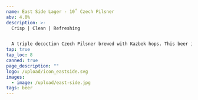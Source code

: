 ```yaml
---
name: East Side Lager - 10˚ Czech Pilsner
abv: 4.0%
description: >-
  Crisp | Clean | Refreshing


  A triple decoction Czech Pilsner brewed with Kazbek hops. This beer is refreshing, crisp and clean. Has that classic Czech hop herbal notes along with bright notes of lemon citrus.
tap: true
tap_loc: 8
canned: true
page_description: ""
logo: /upload/icon_eastside.svg
images:
  - image: /upload/east-side.jpg
tags: beer
---
```

